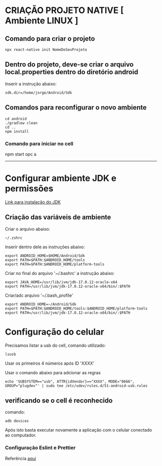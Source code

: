 # CRIAÇÃO PROJETO NATIVE [ Ambiente LINUX ]

## Comando para criar o projeto

```
npx react-native init NomeDoSeuProjeto
```

## Dentro do projeto, deve-se criar o arquivo local.properties dentro do diretório android

Inserir a instrução abaixo:

```
sdk.dir=/home/jorge/Android/Sdk
```

## Comandos para reconfigurar o novo ambiente

```
cd android
./gradlew clean
cd ..
npm install
```

### Comando para iniciar no cell

npm start
opc a

---

# Configurar ambiente JDK e permissões

<a href="https://www.oracle.com/br/java/technologies/downloads/#java17" target="_blank">Link para instalação do JDK</a>

## Criação das variáveis de ambiente

Criar o arquivo abaixo:

```
~/.zshrc
```

Inserir dentro dele as instruções abaixo:

```
export ANDROID_HOME=$HOME/Android/Sdk
export PATH=$PATH:$ANDROID_HOME/tools
export PATH=$PATH:$ANDROID_HOME/platform-tools
```

Criar no final do arquivo '~/.bashrc' a instrução abaixo:

```
export JAVA_HOME=/usr/lib/jvm/jdk-17.0.12-oracle-x64
export PATH=/usr/lib/jvm/jdk-17.0.12-oracle-x64/bin/:$PATH
```

Criar/adc arquivo '~/.bash_profile'

```
export ANDROID_HOME=~/Android/Sdk
export PATH=$PATH:$ANDROID_HOME/tools:$ANDROID_HOME/platform-tools
export PATH=/usr/lib/jvm/jdk-17.0.12-oracle-x64/bin/:$PATH
```

# Configuração do celular

Precisamos listar a usb do cell, comando utilizado:

```
lsusb
```

Usar os primeiros 4 números após ID 'XXXX'

Usar o comando abaixo para adcionar as regras

```
echo 'SUBSYSTEM=="usb", ATTR{idVendor}=="XXXX", MODE="0666", GROUP="plugdev"' | sudo tee /etc/udev/rules.d/51-android-usb.rules
```

## verificando se o cell é reconhecido

comando:

```
adb devices
```

Após isto basta executar novamente a aplicação com o celular conectado ao computador.

### Configuração Eslint e Prettier

Referência <a href="https://github.com/devfraga/react-native-eslint-prettier">aqui </a>
